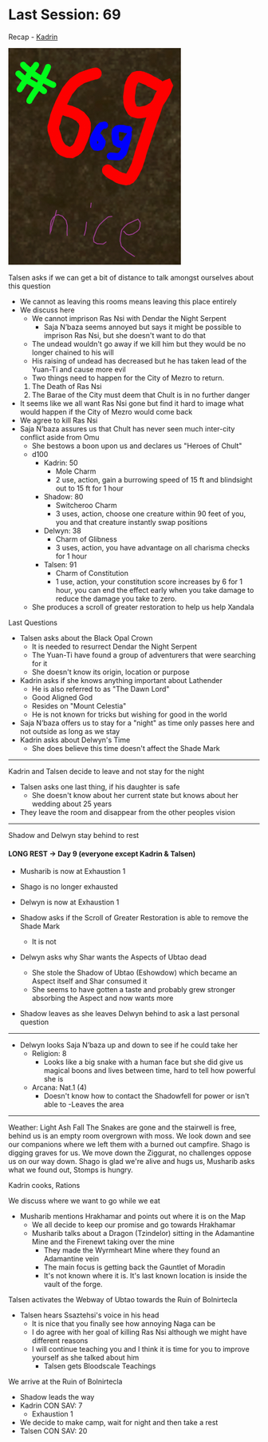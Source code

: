 # Last Session: 69

Recap - [Kadrin](PCs/Kadrin.md)

![69](https://github.com/kaikayy/Tomb-of-Anrufbeantworter/blob/main/_Attachments/69.png)


Talsen asks if we can get a bit of distance to talk amongst ourselves about this question
- We cannot as leaving this rooms means leaving this place entirely
- We discuss here
	- We cannot imprison Ras Nsi with Dendar the Night Serpent
		- Saja N’baza seems annoyed but says it might be possible to imprison Ras Nsi, but she doesn't want to do that
	- The undead wouldn't go away if we kill him but they would be no longer chained to his will
	- His raising of undead has decreased but he has taken lead of the Yuan-Ti and cause more evil
	- Two things need to happen for the City of Mezro to return. 
	1. The Death of Ras Nsi
	2. The Barae of the City must deem that Chult is in no further danger
- It seems like we all want Ras Nsi gone but find it hard to image what would happen if the City of Mezro would come back
- We agree to kill Ras Nsi
- Saja N’baza assures us that Chult has never seen much inter-city conflict aside from Omu
	- She bestows a boon upon us and declares us "Heroes of Chult"
	- d100
		- Kadrin: 50
			- Mole Charm
			- 2 use, action, gain a burrowing speed of 15 ft and blindsight out to 15 ft for 1 hour
		- Shadow: 80
			- Switcheroo Charm
			- 3 uses, action, choose one creature within 90 feet of you, you and that creature instantly swap positions
		- Delwyn: 38
			- Charm of Glibness
			- 3 uses, action, you have advantage on all charisma checks for 1 hour
		- Talsen: 91
			- Charm of Constitution
			- 1 use, action, your constitution score increases by 6 for 1 hour, you can end the effect early when you take damage to reduce the damage you take to zero.
	- She produces a scroll of greater restoration to help us help Xandala

Last Questions
- Talsen asks about the Black Opal Crown
	- It is needed to resurrect Dendar the Night Serpent
	- The Yuan-Ti have found a group of adventurers that were searching for it
	- She doesn't know its origin, location or purpose
- Kadrin asks if she knows anything important about Lathender
	- He is also referred to as "The Dawn Lord"
	- Good Aligned God
	- Resides on "Mount Celestia"
	- He is not known for tricks but wishing for good in the world
- Saja N’baza offers us to stay for a "night" as time only passes here and not outside as long as we stay
- Kadrin asks about Delwyn's Time
	- She does believe this time doesn't affect the Shade Mark

---
Kadrin and Talsen decide to leave and not stay for the night
- Talsen asks one last thing, if his daughter is safe
	- She doesn't know about her current state but knows about her wedding about 25 years
- They leave the room and disappear from the other peoples vision

---
Shadow and Delwyn stay behind to rest
#### LONG REST -> Day 9 (everyone except Kadrin & Talsen)
- Musharib is now at Exhaustion 1
- Shago is no longer exhausted
- Delwyn is now at Exhaustion 1

- Shadow asks if the Scroll of Greater Restoration is able to remove the Shade Mark
	- It is not
- Delwyn asks why Shar wants the Aspects of Ubtao dead
	- She stole the Shadow of Ubtao (Eshowdow) which became an Aspect itself and Shar consumed it
	- She seems to have gotten a taste and probably grew stronger absorbing the Aspect and now wants more
- Shadow leaves as she leaves Delwyn behind to ask a last personal question
---
- Delwyn looks Saja N’baza up and down to see if he could take her
	- Religion: 8
		- Looks like a big snake with a human face but she did give us magical boons and lives between time, hard to tell how powerful she is
	- Arcana: Nat.1 (4)
		- Doesn't know how to contact the Shadowfell for power or isn't able to
	-Leaves the area
---

Weather: Light Ash Fall
The Snakes are gone and the stairwell is free, behind us is an empty room overgrown with moss.
We look down and see our companions where we left them with a burned out campfire. Shago is digging graves for us.
We move down the Ziggurat, no challenges oppose us on our way down.
Shago is glad we're alive and hugs us, Musharib asks what we found out, Stomps is hungry.

Kadrin cooks, Rations

We discuss where we want to go while we eat
- Musharib mentions Hrakhamar and points out where it is on the Map
	- We all decide to keep our promise and go towards Hrakhamar
	- Musharib talks about a Dragon (Tzindelor) sitting in the Adamantine Mine and the Firenewt taking over the mine
		- They made the Wyrmheart Mine where they found an Adamantine vein
		- The main focus is getting back the Gauntlet of Moradin
		- It's not known where it is. It's last known location is inside the vault of the forge.

Talsen activates the Webway of Ubtao towards the Ruin of Bolnirtecla
- Talsen hears Ssaztehsi's voice in his head
	- It is nice that you finally see how annoying Naga can be
	- I do agree with her goal of killing Ras Nsi although we might have different reasons
	- I will continue teaching you and I think it is time for you to improve yourself as she talked about him
		- Talsen gets Bloodscale Teachings

We arrive at the Ruin of Bolnirtecla
- Shadow leads the way
- Kadrin CON SAV: 7
	- Exhaustion 1
- We decide to make camp, wait for night and then take a rest
- Talsen CON SAV: 20
